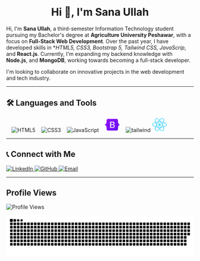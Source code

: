 <h1 align="center">Hi 👋, I'm Sana Ullah</h1>

Hi, I'm **Sana Ullah**, a third-semester Information Technology student pursuing my Bachelor's degree at **Agriculture University  Peshawar**, with a focus on **Full-Stack Web Development**. Over the past year, I have developed skills in **HTML5, CSS3, Bootstrap 5, Tailwind CSS, JavaScrip*, and **React.js**. Currently, I'm expanding my backend knowledge with **Node.js**, and **MongoDB**, working towards becoming a full-stack developer.

I'm looking to collaborate on innovative projects in the web development and tech industry.

---

## 🛠️ Languages and Tools

<p align="left">
  <img width="10" /> 
  <img src="https://cdn.jsdelivr.net/gh/devicons/devicon/icons/html5/html5-original.svg" height="40" alt="HTML5" />
  <img width="8" />
  <img src="https://cdn.jsdelivr.net/gh/devicons/devicon/icons/css3/css3-original.svg" height="40" alt="CSS3" />
  <img width="8" />
  <img src="https://cdn.jsdelivr.net/gh/devicons/devicon/icons/javascript/javascript-original.svg" height="40" alt="JavaScript" />
  <img width="8" />
  <img src="https://github.com/devicons/devicon/blob/v2.16.0/icons/bootstrap/bootstrap-original.svg" height="40" alt="Bootstrap" />
  <img width="8" />
  <img src="https://www.vectorlogo.zone/logos/tailwindcss/tailwindcss-icon.svg" alt="tailwind" width="40" height="40"/>
 <img src="https://raw.githubusercontent.com/devicons/devicon/master/icons/react/react-original.svg" alt="React" width="40" height="40"/>
  <img width="8" 
</p>

---

## 📞 Connect with Me

<p>
  <a href="https://www.linkedin.com/in/sana-ullah-072016331/" target="_blank" >
    <img src="https://img.shields.io/badge/LinkedIn-blue?style=for-the-badge&logo=linkedin" alt="LinkedIn" />
  </a>
  <a href="https://github.com/sanaullah-7" target="_blank">
    <img src="https://img.shields.io/badge/GitHub-black?style=for-the-badge&logo=github" alt="GitHub" />
  </a>
  <a href="sanaullahyousafzai01@gmail.com" target="_blank">
    <img src="https://img.shields.io/badge/Email-red?style=for-the-badge&logo=gmail" alt="Email"  />
  </a>
</p>

---

## Profile Views

<p align="left">
  <img src="https://komarev.com/ghpvc/?username=Waqas-Khan&color=blue" alt="Profile Views" />
</p>

<picture>
  <source media="(prefers-color-scheme: dark)" srcset="https://raw.githubusercontent.com/Waqas-Khan-CodeCanvas/Waqas-Khan-CodeCanvas/output/github-snake-dark.svg" />
  <source media="(prefers-color-scheme: light)" srcset="https://raw.githubusercontent.com/Waqas-Khan-CodeCanvas/Waqas-Khan-CodeCanvas/output/github-snake.svg" />
  <img alt="github-snake" src="https://raw.githubusercontent.com/Waqas-Khan-CodeCanvas/Waqas-Khan-CodeCanvas/output/github-snake.svg" />
</picture>
